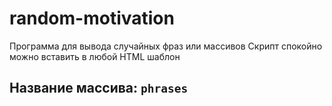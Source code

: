 # random-motivation
Программа для вывода случайных фраз или массивов
Скрипт спокойно можно вставить в любой HTML шаблон
<h2>Название массива: <code>phrases</code></h2>
